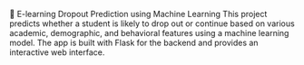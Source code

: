 📘 E-learning Dropout Prediction using Machine Learning
This project predicts whether a student is likely to drop out or continue based on various academic, demographic, and behavioral features using a machine learning model. The app is built with Flask for the backend and provides an interactive web interface.



